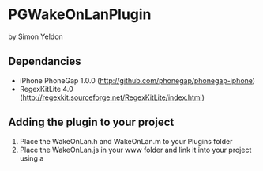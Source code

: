 # PGWakeOnLanPlugin #
by Simon Yeldon

## Dependancies ##
* iPhone PhoneGap 1.0.0 (http://github.com/phonegap/phonegap-iphone)
* RegexKitLite 4.0 (http://regexkit.sourceforge.net/RegexKitLite/index.html)

## Adding the plugin to your project ##
1. Place the WakeOnLan.h and WakeOnLan.m to your Plugins folder
2. Place the WakeOnLan.js in your www folder and link it into your project using a <script> tag
3. Download RegexKitLite and add it to your project
4. Add the required librariy libicucore.dylib to your project
5. Open up your PhoneGap.plist file (in Resources) and add the key wakeonlan and the value WakeOnLan to the end of the plugins declaration.

## Using the plugin ##
More to follow soon

